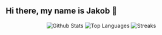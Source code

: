 ## Hi there, my name is Jakob 👋 

<div align="center">
  <img align="center" alt="Github Stats" src="https://github-readme-stats.vercel.app/api?username=jakobfriedl&count_private=true&show_icons=true&theme=rose_pine&hide_border=true&border_radius=10&bg_color=0d1117&hide=issues,contribs&hide_title=true"/>
  
  <img align="center" alt="Top Languages" src="https://github-readme-stats.vercel.app/api/top-langs/?username=jakobfriedl&langs_count=5&layout=compact&theme=rose_pine&hide_border=true&hide_title=true&border_radius=10&bg_color=0d1117&hide=shell,makefile,vim script"/>
  
  <img align="center" alt="Streaks" src="https://github-readme-streak-stats.herokuapp.com?user=jakobfriedl&hide_border=true&date_format=M%20j%5B%2C%20Y%5D&background=0D1117&stroke=9CCFD8&ring=9CCFD8&sideNums=9CCFD8&currStreakNum=ebbcba&sideLabels=ebbcba&currStreakLabel=ebbcba&fire=ebbcba&dates=E0DEF4"/>
</div>
